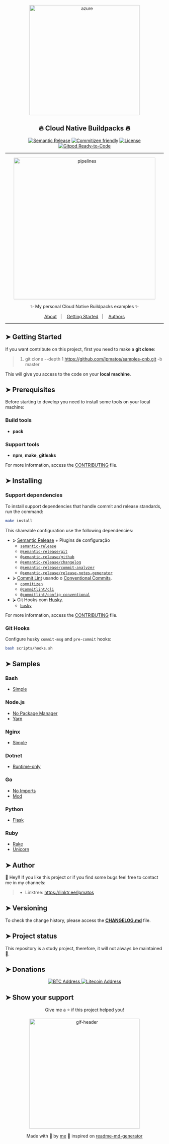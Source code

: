 <p align="center">
  <img alt="azure" src="https://media.tenor.com/images/2c93fcb4628fab700db569d0ab58d6b5/tenor.gif" width="350px" float="center"/>
</p>

<h2 align="center">🔥 Cloud Native Buildpacks 🔥</h2>

<div align="center">

[![Semantic Release](https://img.shields.io/badge/%20%20%F0%9F%93%A6%F0%9F%9A%80-semantic--release-e10079.svg)](https://github.com/lpmatos/samples-cnb)
[![Commitizen friendly](https://img.shields.io/badge/commitizen-friendly-brightgreen.svg)](https://github.com/lpmatos/samples-cnb)
[![License](https://img.shields.io/badge/license-MIT-blue.svg)](/LICENSE)
[![Gitpod Ready-to-Code](https://img.shields.io/badge/Gitpod-Ready--to--Code-blue?logo=gitpod)](https://gitpod.io/#https://github.com/lpmatos/samples-cnb)

</div>

---

<p align="center">
  <img alt="pipelines" src="https://thumbs.gfycat.com/GrizzledRemoteHornet-small.gif" width="450px" float="center"/>
</p>

<p align="center">  
  ✨ My personal Cloud Native Buildpacks examples ✨
</p>

<p align="center">
  <a href="#about">About</a>&nbsp;&nbsp;&nbsp;|&nbsp;&nbsp;&nbsp;
  <a href="#getting-started">Getting Started</a>&nbsp;&nbsp;&nbsp;|&nbsp;&nbsp;&nbsp;
  <a href="#authors">Authors</a>
</p>

---

## ➤ Getting Started <a name = "getting-started"></a>

If you want contribute on this project, first you need to make a **git clone**:

>
> 1. git clone --depth 1 <https://github.com/lpmatos/samples-cnb.git> -b master
>

This will give you access to the code on your **local machine**.

## ➤ Prerequisites <a name = "prerequisites"></a>

Before starting to develop you need to install some tools on your local machine:

### Build tools

- **pack**

### Support tools 

- **npm**, **make**, **gitleaks**

For more information, access the [CONTRIBUTING](CONTRIBUTING.md) file.

## ➤ Installing <a name = "installing"></a>

### Support dependencies

To install support dependencies that handle commit and release standards, run the command:

```bash
make install
```

This shareable configuration use the following dependencies:

- ⮚ [Semantic Release](https://github.com/semantic-release) + Plugins de configuração
  - [`semantic-release`](https://github.com/semantic-release/semantic-release)
  - [`@semantic-release/git`](https://github.com/semantic-release/git)
  - [`@semantic-release/github`](https://github.com/semantic-release/github)
  - [`@semantic-release/changelog`](https://github.com/semantic-release/changelog)
  - [`@semantic-release/commit-analyzer`](https://github.com/semantic-release/commit-analyzer)
  - [`@semantic-release/release-notes-generator`](https://github.com/semantic-release/release-notes-generator)
- ⮚ [Commit Lint](https://github.com/conventional-changelog/commitlint) usando o [Conventional Commits](https://www.conventionalcommits.org/en/v1.0.0/).
  - [`commitizen`](https://github.com/commitizen/cz-cli)
  - [`@commitlint/cli`](https://github.com/conventional-changelog/commitlint)
  - [`@commitlint/config-conventional`](https://github.com/conventional-changelog/commitlint)
- ⮚ Git Hooks com [Husky](https://github.com/typicode/husky).
  - [`husky`](https://github.com/semantic-release/git)

For more information, access the [CONTRIBUTING](CONTRIBUTING.md) file.

### Git Hooks

Configure husky `commit-msg` and `pre-commit` hooks:

```bash
bash scripts/hooks.sh
```

## ➤ Samples <a name = "samples"></a>

### Bash

* [Simple](/bash)

### Node.js

* [No Package Manager](/node/no-package-manager)
* [Yarn](/node/yarn)

### Nginx

* [Simple](/nginx)

### Dotnet

* [Runtime-only](/dotnet)

### Go

* [No Imports](/go/no-imports)
* [Mod](/go/mod)

### Python

* [Flask](/python)

### Ruby

* [Rake](/ruby/rake)
* [Unicorn](/ruby/unicorn)

## ➤ Author <a name = "author"></a>

👤 Hey!! If you like this project or if you find some bugs feel free to contact me in my channels:

>
> * Linktree: https://linktr.ee/lpmatos
>

## ➤ Versioning <a name = "versioning"></a>

To check the change history, please access the [**CHANGELOG.md**](CHANGELOG.md) file.

## ➤ Project status <a name = "project-status"></a>

This repository is a study project, therefore, it will not always be maintained 👻.

## ➤ Donations <a name = "donations"></a>

<p align="center">
  <a href="https://www.blockchain.com/pt/btc/address/bc1qn50elv826qs2qd6xhfh6n79649epqyaqmtwky5">
    <img alt="BTC Address" src="https://img.shields.io/badge/BTC%20Address-black?style=for-the-badge&logo=bitcoin&logoColor=white">
  </a>

  <a href="https://live.blockcypher.com/ltc/address/ltc1qwzrxmlmzzx68k2dnrcrplc4thadm75khzrznjw/">
    <img alt="Litecoin Address" src="https://img.shields.io/badge/Litecoin%20Address-black?style=for-the-badge&logo=litecoin&logoColor=white">
  </a>
</p>

## ➤ Show your support <a name = "show-your-support"></a>

<div align="center">

Give me a ⭐️ if this project helped you!

<p>
  <img alt="gif-header" src="https://www.icegif.com/wp-content/uploads/baby-yoda-bye-bye-icegif.gif" width="350px" float="center"/>
</p>

Made with 💜 by [me](https://github.com/lpmatos) 👋 inspired on [readme-md-generator](https://github.com/kefranabg/readme-md-generator)

</div>
